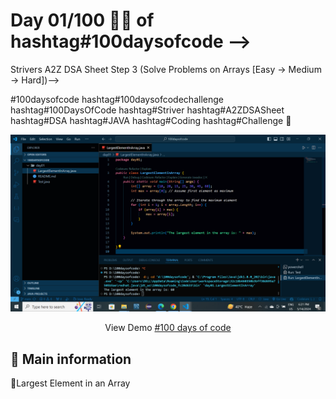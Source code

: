 # Day 01/100 🚀✅ of hashtag#100daysofcode -->
Strivers A2Z DSA Sheet Step 3 (Solve Problems on Arrays [Easy -> Medium -> Hard])-->

#100daysofcode hashtag#100daysofcodechallenge hashtag#100DaysOfCode hashtag#Striver hashtag#A2ZDSASheet hashtag#DSA hashtag#JAVA hashtag#Coding hashtag#Challenge 🚀

![cover](/day01/LargestElementInArray.png)

<center> View Demo <a href="" target="_blank"> #100 days of code </a> </center>

## 🦉 Main information

📌Largest Element in an Array


